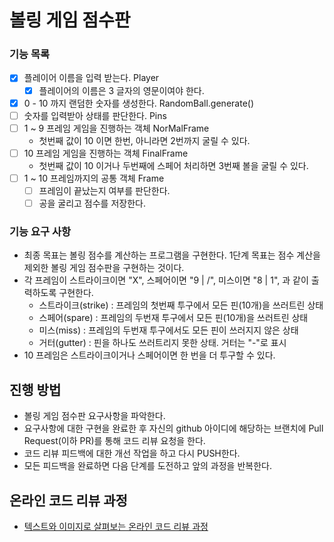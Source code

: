 # 볼링 게임 점수판

### 기능 목록 

- [X] 플레이어 이름을 입력 받는다. Player
  - [X] 플레이어의 이름은 3 글자의 영문이여야 한다. 
- [X] 0 - 10 까지 랜덤한 숫자를 생성한다. RandomBall.generate()
- [ ] 숫자를 입력받아 상태를 판단한다. Pins
- [ ] 1 ~ 9 프레임 게임을 진행하는 객체 NorMalFrame
    - 첫번째 값이 10 이면 한번, 아니라면 2번까지 굴릴 수 있다.
- [ ] 10 프레임 게임을 진행하는 객체 FinalFrame
    - 첫번째 값이 10 이거나 두번째에 스페어 처리하면 3번째 볼을 굴릴 수 있다.
- [ ] 1 ~ 10 프레임까지의 공통 객체 Frame
  - [ ] 프레임이 끝났는지 여부를 판단한다. 
  - [ ] 공을 굴리고 점수를 저장한다.

### 기능 요구 사항 
- 최종 목표는 볼링 점수를 계산하는 프로그램을 구현한다. 1단계 목표는 점수 계산을 제외한 볼링 게임 점수판을 구현하는 것이다.
- 각 프레임이 스트라이크이면 "X", 스페어이면 "9 | /", 미스이면 "8 | 1", 과 같이 출력하도록 구현한다.
  - 스트라이크(strike) : 프레임의 첫번째 투구에서 모든 핀(10개)을 쓰러트린 상태
  - 스페어(spare) : 프레임의 두번재 투구에서 모든 핀(10개)을 쓰러트린 상태
  - 미스(miss) : 프레임의 두번재 투구에서도 모든 핀이 쓰러지지 않은 상태
  - 거터(gutter) : 핀을 하나도 쓰러트리지 못한 상태. 거터는 "-"로 표시
- 10 프레임은 스트라이크이거나 스페어이면 한 번을 더 투구할 수 있다.

## 진행 방법
* 볼링 게임 점수판 요구사항을 파악한다.
* 요구사항에 대한 구현을 완료한 후 자신의 github 아이디에 해당하는 브랜치에 Pull Request(이하 PR)를 통해 코드 리뷰 요청을 한다.
* 코드 리뷰 피드백에 대한 개선 작업을 하고 다시 PUSH한다.
* 모든 피드백을 완료하면 다음 단계를 도전하고 앞의 과정을 반복한다.

## 온라인 코드 리뷰 과정
* [텍스트와 이미지로 살펴보는 온라인 코드 리뷰 과정](https://github.com/next-step/nextstep-docs/tree/master/codereview)